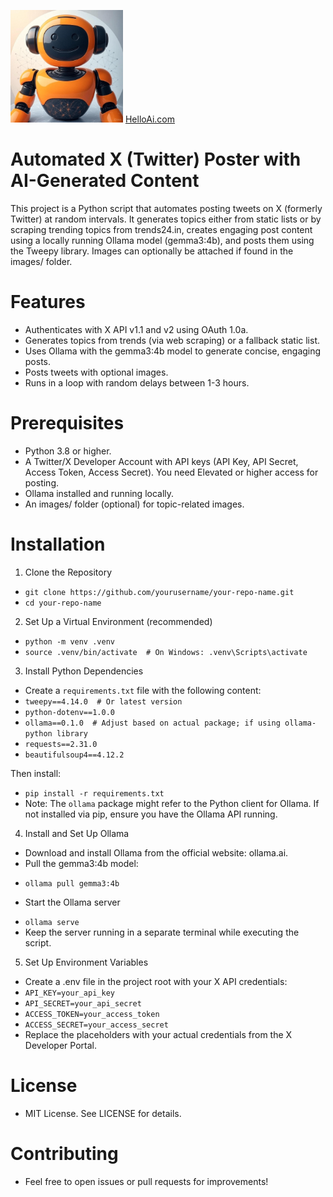 ![Alt text](logo.png)
[HelloAi.com](https://helloai.com)
# Automated X (Twitter) Poster with AI-Generated Content
This project is a Python script that automates posting tweets on X (formerly Twitter) at random intervals. It generates topics either from static lists or by scraping trending topics from trends24.in, creates engaging post content using a locally running Ollama model (gemma3:4b), and posts them using the Tweepy library. Images can optionally be attached if found in the images/ folder.

# Features
* Authenticates with X API v1.1 and v2 using OAuth 1.0a.
* Generates topics from trends (via web scraping) or a fallback static list.
* Uses Ollama with the gemma3:4b model to generate concise, engaging posts.
* Posts tweets with optional images.
* Runs in a loop with random delays between 1-3 hours.

# Prerequisites
* Python 3.8 or higher.
* A Twitter/X Developer Account with API keys (API Key, API Secret, Access Token, Access Secret). You need Elevated or higher access for posting.
* Ollama installed and running locally.
* An images/ folder (optional) for topic-related images.

# Installation
1. Clone the Repository
- `git clone https://github.com/yourusername/your-repo-name.git`
- `cd your-repo-name`

2. Set Up a Virtual Environment (recommended)
- `python -m venv .venv`
- `source .venv/bin/activate  # On Windows: .venv\Scripts\activate`

3. Install Python Dependencies
- Create a `requirements.txt` file with the following content:
- `tweepy==4.14.0  # Or latest version`
- `python-dotenv==1.0.0`
- `ollama==0.1.0  # Adjust based on actual package; if using ollama-python library`
- `requests==2.31.0`
- `beautifulsoup4==4.12.2`

Then install:
- `pip install -r requirements.txt`
-  Note: The `ollama` package might refer to the Python client for Ollama. If not installed via pip, ensure you have the Ollama API running.

4. Install and Set Up Ollama
* Download and install Ollama from the official website: ollama.ai.
* Pull the gemma3:4b model:
- `ollama pull gemma3:4b`
* Start the Ollama server
- `ollama serve`
- Keep the server running in a separate terminal while executing the script.

5. Set Up Environment Variables
- Create a .env file in the project root with your X API credentials:
- `API_KEY=your_api_key`
- `API_SECRET=your_api_secret`
- `ACCESS_TOKEN=your_access_token`
- `ACCESS_SECRET=your_access_secret`
- Replace the placeholders with your actual credentials from the X Developer Portal.

# License
- MIT License. See LICENSE for details.

# Contributing
- Feel free to open issues or pull requests for improvements!